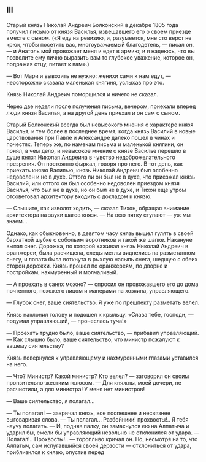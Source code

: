 ## III

Старый князь Николай Андреич Болконский в декабре 1805 года получил письмо от князя Василья, извещавшего его о своем приезде вместе с сыном. («Я еду на ревизию, и, разумеется, мне сто верст не крюк, чтобы посетить вас, многоуважаемый благодетель, — писал он, — и Анатоль мой провожает меня и едет в армию; и я надеюсь, что вы позволите ему лично выразить вам то глубокое уважение, которое он, подражая отцу, питает к вам».)

— Вот Мари и вывозить не нужно: женихи сами к нам едут, — неосторожно сказала маленькая княгиня, услыхав про это.

Князь Николай Андреич поморщился и ничего не сказал.

Через две недели после получения письма, вечером, приехали вперед люди князя Василья, а на другой день приехал и он сам с сыном.

Старый Болконский всегда был невысокого мнения о характере князя Василья, и тем более в последнее время, когда князь Василий в новые царствования при Павле и Александре далеко пошел в чинах и почестях. Теперь же, по намекам письма и маленькой княгини, он понял, в чем дело, и невысокое мнение о князе Василье перешло в душе князя Николая Андреича в чувство недоброжелательного презрения. Он постоянно фыркал, говоря про него. В тот день, как приехать князю Василью, князь Николай Андреич был особенно недоволен и не в духе. Оттого ли он был не в духе, что приезжал князь Василий, или оттого он был особенно недоволен приездом князя Василья, что был не в духе, но он был не в духе, и Тихон еще утром отсоветовал архитектору входить с докладом к князю.

— Слышите, как изволят ходить, — сказал Тихон, обращая внимание архитектора на звуки шагов князя. — На всю пятку ступают — уж мы знаем…

Однако, как обыкновенно, в девятом часу князь вышел гулять в своей бархатной шубке с собольим воротников и такой же шапке. Накануне выпал снег. Дорожка, по которой хаживал князь Николай Андреич в оранжереи, была расчищена, следы метлы виднелись на разметанном снегу, и лопата была воткнута в рыхлую насыпь снега, шедшую с обеих сторон дорожки. Князь прошел по оранжереям, по дворне и постройкам, нахмуренный и молчаливый.

— А проехать в санях можно? — спросил он провожавшего его до дома почтенного, похожего лицом и манерами на хозяина, управляющего.

— Глубок снег, ваше сиятельство. Я уже по прешпекту разметать велел.

Князь наклонил голову и подошел к крыльцу. «Слава тебе, господи, — подумал управляющий, — пронеслась туча!»

— Проехать трудно было, ваше сиятельство, — прибавил управляющий. — Как слышно было, ваше сиятельство, что министр пожалуют к вашему сиятельству?

Князь повернулся к управляющему и нахмуренными глазами уставился на него.

— Что? Министр? Какой министр? Кто велел? — заговорил он своим пронзительно-жестким голосом. — Для княжны, моей дочери, не расчистили, а для министра! У меня нет министров!

— Ваше сиятельство, я полагал…

— Ты полагал! — закричал князь, все поспешнее и несвязнее выговаривая слова. — Ты полагал… Разбойники! прохвосты!.. Я тебя научу полагать. — И, подняв палку, он замахнулся ею на Алпатыча и ударил бы, ежели бы управляющий невольно не отклонился от удара. — Полагал!.. Прохвосты!.. — торопливо кричал он. Но, несмотря на то, что Алпатыч, сам испугавшийся своей дерзости — отклониться от удара, приблизился к князю, опустив перед

